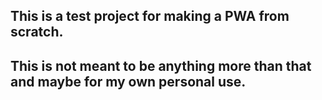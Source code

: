 ## This is a test project for making a PWA from scratch.
## This is not meant to be anything more than that and maybe for my own personal use.


